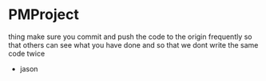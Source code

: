 # PMProject
thing
make sure you commit and push the code to the origin frequently so that others can see what you have done and so that we dont write the same code twice
- jason
